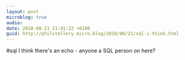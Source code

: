 ```yaml
---
layout: post
microblog: true
audio: 
date: 2018-08-21 21:41:22 +0100
guid: http://philstollery.micro.blog/2018/08/21/sql-i-think.html
---
```

#sql I think there's an echo - anyone a SQL person on here?
